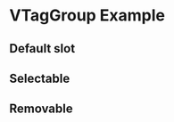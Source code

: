 # VTagGroup Example

## Default slot

<code-tab>
<template #example>
<DefaultSlotExample/>
</template>
<template #code>

```vue
<!--@include: ./components/tag/DefaultSlotExample.vue-->
```

</template>
</code-tab>

## Selectable

<code-tab>
<template #example>
<SelectableUseCaseExample/>
</template>
<template #code>

```vue
<!--@include: ./components/tag/SelectableUseCaseExample.vue-->
```

</template>
</code-tab>

## Removable

<code-tab>
<template #example>
<RemovableExample/>
</template>
<template #code>

```vue
<!--@include: ./components/tag/RemovableExample.vue-->
```

</template>
</code-tab>

<script setup lang="ts">

import CodeTab from '../custom/CodeTab.vue';
import { defineClientComponent } from "vitepress";

const DefaultSlotExample = defineClientComponent(() => import("./components/tag-group/DefaultSlotExample.vue"));
const SelectableUseCaseExample = defineClientComponent(() => import("./components/tag-group/SelectableUseCaseExample.vue"));
const RemovableExample = defineClientComponent(() => import("./components/tag-group/RemovableExample.vue"));
</script>
